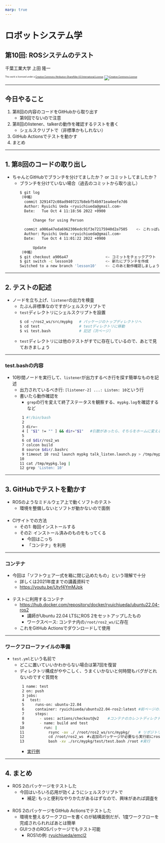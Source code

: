 ```yaml
---
marp: true
---
```


<!-- footer: "ロボットシステム学第10回" -->

# ロボットシステム学

## 第10回: ROSシステムのテスト

千葉工業大学 上田 隆一


<p style="font-size:50%">
This work is licensed under a <a rel="license" href="http://creativecommons.org/licenses/by-sa/4.0/">Creative Commons Attribution-ShareAlike 4.0 International License</a>.
<a rel="license" href="http://creativecommons.org/licenses/by-sa/4.0/">
<img alt="Creative Commons License" style="border-width:0" src="https://i.creativecommons.org/l/by-sa/4.0/88x31.png" /></a>
</p>

---

<!-- paginate: true -->

## 今日やること

1. 第8回の内容のコードをGitHubから取り出す
    - 第9回でないので注意
2. 第8回のlistener、talkerの動作を確認するテストを書く
    - シェルスクリプトで（非標準かもしれない）
3. GitHub Actionsでテストを動かす
4. まとめ

---

## 1. 第8回のコードの取り出し

- ちゃんとGitHubでブランチを分けてましたか？ or コミットしてましたか？
    - ブランチを分けていない場合（過去のコミットから取り出し）
        ```bash
        $ git log
        （中略）
          commit 3291472c08ad9407217b8ebf54b971ea4eefe7d6
          Author: Ryuichi Ueda <ryuichiueda@gmail.com>
          Date:   Tue Oct 4 11:18:56 2022 +0900
          
              Change for using Person
          
          commit a906a47eda6962306edc91f3e72175940d2a7505    <- これっぽい
          Author: Ryuichi Ueda <ryuichiueda@gmail.com>
          Date:   Tue Oct 4 11:01:22 2022 +0900
          
              Update
        （中略）
        $ git checkout a906a47                 <- コミットをチェックアウト
        $ git switch -c lesson10               <- 新たにブランチを作成
        Switched to a new branch 'lesson10'    <- このあと動作確認しましょう
        ```

---

## 2. テストの記述

- ノードを立ち上げ、`listener`の出力を検査
    - たぶん非標準なのですがシェルスクリプトで
    - `test`ディレクトリにシェルスクリプトを設置
         ```bash
         $ cd ~/ros2_ws/src/mypkg   # パッケージのトップディレクトリへ
         $ cd test                  # testディレクトリに移動
         $ vi test.bash             # 記述（次ページ）
         ```
    - `test`ディレクトリには他のテストがすでに存在しているので、あとで見ておきましょう

---

### <span style="text-transform:none">test.bash</span>の内容

- 10秒間ノードを実行して、`listener`が出力するべき行を探す簡単なものを記述
    - 出力されているべき行: `[listener-2] ...: Listen: 10`という行
    - 書いたら動作確認を
        - `grep`の行を変えて終了ステータスを観察する、`mypkg.log`を確認するなど
        ```bash
         1 #!/bin/bash
         2　
         3 dir=~
         4 [ "$1" != "" ] && dir="$1"   #引数があったら、そちらをホームに変える。
         5    　　     　　　
         6 cd $dir/ros2_ws
         7 colcon build
         8 source $dir/.bashrc 　
         9 timeout 10 ros2 launch mypkg talk_listen.launch.py > /tmp/mypkg.log
        10
        11 cat /tmp/mypkg.log |
        12 grep 'Listen: 10'
        ```

---

## 3. <span style="text-transform:none">GitHub</span>でテストを動かす

- ROSのようなミドルウェア上で動くソフトのテスト
    - 環境を整備しないとソフトが動かないので面倒<br />　
- CIサイトでの方法
    - その1: 毎回インストールする
    - その2: インストール済みのものをもってくる
        - 今回はこっち
        - 「コンテナ」を利用

---

### コンテナ

- 今回は「ソフトウェア一式を箱に閉じ込めたもの」という理解で十分
    - 詳しくは2021年度までの講義資料で
    - https://youtu.be/Utvf4YmMJpk <br />　
- テストに利用するコンテナ 
    - https://hub.docker.com/repository/docker/ryuichiueda/ubuntu22.04-ros2
        - 講師がUbuntu 22.04 LTSにROS 2をセットアップしたもの
        - ワークスペース: コンテナ内の`/root/ros2_ws/`に存在
    - これをGitHub Actionsでダウンロードして使用

---

### ワークフローファイルの準備

- `test.yml`という名前で
    - どこに置いていいかわからない場合は第7回を復習
    - ディレクトリ構成がややこしく、うまくいかないと何時間もバグがとれないのですぐ質問を
        ```bash
         1 name: test
         2 on: push
         3 jobs:
         4 　test:
         5     runs-on: ubuntu-22.04
         6     container: ryuichiueda/ubuntu22.04-ros2:latest #前ページのコンテナを使うという宣言
         7     steps:　
         8       - uses: actions/checkout@v2    #コンテナのカレントディレクトリにリポジトリを配置
         9       - name: build and test
        10         run: |
        11           rsync -av ./ /root/ros2_ws/src/mypkg/    # リポジトリの下をros2_ws下にコピー
        12           cd /root/ros2_ws　#↓追加のパッケージが必要なら実行前にrosdep
        13           bash -xv ./src/mypkg/test/test.bash /root #実行
        ```
        - [実行例](https://github.com/ryuichiueda/mypkg/actions/runs/12026268478/job/33524904278)

---

## 4. まとめ

- ROS 2のパッケージをテストした
    - 今回はいろいろ応用が効くようにシェルスクリプトで
        - 補足: もっと便利なやりかたがあるはずなので、興味があれば調査を<br />　
- ROS 2のパッケージをGitHub Actionsでテストした
    - 環境を整えるワークフローを書くのが結構面倒だが、1度ワークフローを完成されられればあとは簡単
    - GUIつきのROSパッケージでもテスト可能
        - ROS1の例: [ryuichiueda/emcl2](https://github.com/ryuichiueda/emcl2)
